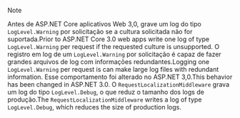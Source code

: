 > [!NOTE]
> <span data-ttu-id="0dc23-101">Antes de ASP.NET Core aplicativos Web 3,0, grave um log do tipo `LogLevel.Warning` por solicitação se a cultura solicitada não for suportada.</span><span class="sxs-lookup"><span data-stu-id="0dc23-101">Prior to ASP.NET Core 3.0 web apps write one log of type `LogLevel.Warning` per request if the requested culture is unsupported.</span></span> <span data-ttu-id="0dc23-102">O registro em log de um `LogLevel.Warning` por solicitação é capaz de fazer grandes arquivos de log com informações redundantes.</span><span class="sxs-lookup"><span data-stu-id="0dc23-102">Logging one `LogLevel.Warning` per request is can make large log files with redundant information.</span></span> <span data-ttu-id="0dc23-103">Esse comportamento foi alterado no ASP.NET 3,0.</span><span class="sxs-lookup"><span data-stu-id="0dc23-103">This behavior has been changed in ASP.NET 3.0.</span></span> <span data-ttu-id="0dc23-104">O `RequestLocalizationMiddleware` grava um log do tipo `LogLevel.Debug`, o que reduz o tamanho dos logs de produção.</span><span class="sxs-lookup"><span data-stu-id="0dc23-104">The `RequestLocalizationMiddleware` writes a log of type `LogLevel.Debug`, which reduces the size of production logs.</span></span>
